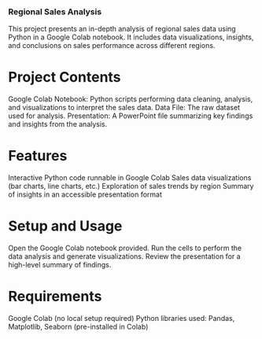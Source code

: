 ### Regional Sales Analysis
This project presents an in-depth analysis of regional sales data using Python in a Google Colab notebook. It includes data visualizations, insights, and conclusions on sales performance across different regions.

# Project Contents
Google Colab Notebook: Python scripts performing data cleaning, analysis, and visualizations to interpret the sales data.
Data File: The raw dataset used for analysis.
Presentation: A PowerPoint file summarizing key findings and insights from the analysis.

# Features
Interactive Python code runnable in Google Colab
Sales data visualizations (bar charts, line charts, etc.)
Exploration of sales trends by region
Summary of insights in an accessible presentation format

# Setup and Usage
Open the Google Colab notebook provided.
Run the cells to perform the data analysis and generate visualizations.
Review the presentation for a high-level summary of findings.

# Requirements
Google Colab (no local setup required)
Python libraries used: Pandas, Matplotlib, Seaborn (pre-installed in Colab)
